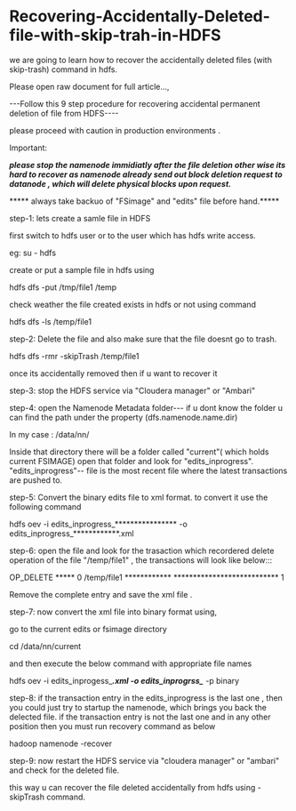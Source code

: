 # Recovering-Accidentally-Deleted-file-with-skip-trah-in-HDFS
we are going to learn how to recover the accidentally deleted files (with skip-trash) command in hdfs.
  
 Please open raw document for full article..., 

---Follow this 9 step procedure for recovering accidental permanent deletion of file from HDFS----

please proceed with caution in production environments .

Important:

*****please stop the namenode immidiatly after the file deletion other wise its hard to recover as namenode already send out block deletion 
request to datanode , which will delete physical blocks upon request.*****

***** always take backuo of "FSimage" and "edits" file before hand.*****

step-1: lets create a samle file in HDFS

   first switch to hdfs user or to the user which has hdfs write access.
   
   eg: su - hdfs
   
   create or put a sample file in hdfs using
   
   hdfs dfs -put /tmp/file1 /temp
   
   check weather the file created exists in hdfs or not using command
   
   hdfs dfs -ls /temp/file1
   
step-2: Delete the file and also make sure that the file doesnt go to trash.

   hdfs dfs -rmr -skipTrash /temp/file1
   
 once its accidentally removed then if u want to recover it 
 
step-3: stop the HDFS service via "Cloudera manager" or "Ambari"

step-4: open the Namenode Metadata folder--- if u dont know the folder u can find the path under the property (dfs.namenode.name.dir)

   In my case : /data/nn/
   
 Inside that directory there will be a folder called "current"( which holds current FSIMAGE) open that folder and look for "edits_inprogress". 
 "edits_inprogress"-- file is the most recent file where the latest transactions are pushed to.

step-5: Convert the binary edits file to xml format. to convert it use the following command

  hdfs oev -i edits_inprogress_**************** -o edits_inprogress_************.xml 
  
step-6: open the file and look for the trasaction which recordered delete operation of the file "/temp/file1" , the transactions will look like below:::

 <RECORD>
  <OPCODE>OP_DELETE</OPCODE>
  <DATA>
    <TXID>*****</TXID>
    <LENGTH>0</LENGTH>
    <PATH>/temp/file1</PATH>
    <TIMESTAMP>************</TIMESTAMP>
    <RPC_CLIENTID>***************************</RPC_CLIENTID>
    <RPC_CALLID>1</RPC_CALLID>
  </DATA>
 </RECORD>

Remove the complete entry and save the xml file .

step-7: now convert the xml file into binary format using,

 go to the current edits or fsimage directory 
 
 cd /data/nn/current 
 
 and then execute the below command with appropriate file names
 
 hdfs oev -i edits_inprogess_*************.xml -o edits_inprogrss_************* -p binary
 
step-8: if the transaction entry in the edits_inprogress is the last one , then you could just try to startup the namenode, which brings 
you back the delected file. 
 if the transaction entry is not the last one and in any other position then you must run recovery command as below
  
  hadoop namenode -recover
  
 step-9: now restart the HDFS service via "cloudera manager" or "ambari" and check for the deleted file.
 
 
 this way u can recover the file deleted accidentally from hdfs using -skipTrash command.
 
 


